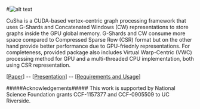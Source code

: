 #![alt text](http://farkhor.github.io/CuSha/images/CuSha-logo-small.png "CuSha")

CuSha is a CUDA-based vertex-centric graph processing framework that uses G-Shards and Concatenated Windows (CW) representations to store graphs inside the GPU global memory. G-Shards and CW consume more space compared to Compressed Sparse Row (CSR) format but on the other hand provide better performance due to GPU-friednly representations. For completeness, provided package also includes Virtual Warp-Centric (VWC) processing method for GPU and a multi-threaded CPU implementation, both using CSR representation.

[[Paper](http://dx.doi.org/10.1145/2600212.2600227)]  --  [[Presentation](http://www.cs.ucr.edu/~fkhor001/CuSha/CuSha_Slides.pptx)]  --  [[Requirements and Usage](http://farkhor.github.io/CuSha/)]

#####Acknowledgements#####
This work is supported by National Science Foundation grants CCF-1157377 and CCF-0905509 to UC Riverside.
